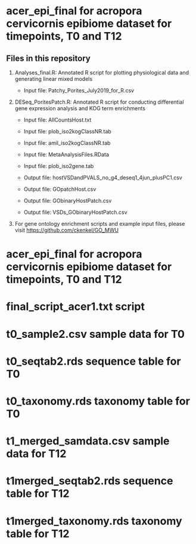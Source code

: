 # acer_epi_final for acropora cervicornis epibiome dataset for timepoints, T0 and T12
<insert some brief description of the project>
<Emily - you can modify the outline below for your own files to include some descriptions and link to any other scripts or softwares used>

Files in this repository 
-----------

1. Analyses_final.R: Annotated R script for plotting physiological data and generating linear mixed models 
	- Input file: Patchy_Porites_July2019_for_R.csv
	
2. DESeq_PoritesPatch.R: Annotated R script for conducting differential gene expression analysis and KOG term enrichments
	- Input file: AllCountsHost.txt
	- Input file: plob_iso2kogClassNR.tab
	- Input file: amil_iso2kogClassNR.tab
	- Input file: MetaAnalysisFiles.RData
	- Input file: plob_iso2gene.tab
	
	- Output file: hostVSDandPVALS_no_g4_deseq1_4jun_plusPC1.csv
	- Output file: GOpatchHost.csv
	- Output file: GObinaryHostPatch.csv
	- Output file: VSDs_GObinaryHostPatch.csv

3. For gene ontology enrichment scripts and example input files, please visit https://github.com/ckenkel/GO_MWU



# acer_epi_final for acropora cervicornis epibiome dataset for timepoints, T0 and T12

# final_script_acer1.txt            script 
# t0_sample2.csv                    sample data for T0
# t0_seqtab2.rds                    sequence table for T0
# t0_taxonomy.rds                   taxonomy table for T0
# t1_merged_samdata.csv             sample data for T12
# t1merged_seqtab2.rds              sequence table for T12
# t1merged_taxonomy.rds             taxonomy table for T12
